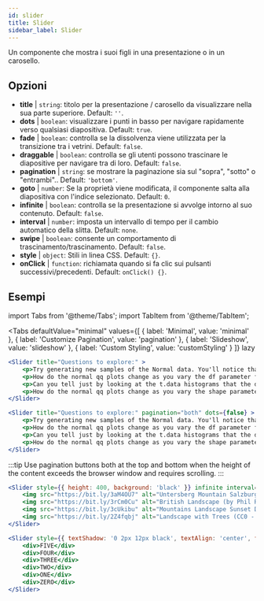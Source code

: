 ```yaml
---
id: slider 
title: Slider
sidebar_label: Slider
---
```


Un componente che mostra i suoi figli in una presentazione o in un carosello.

## Opzioni

* __title__ | `string`: titolo per la presentazione / carosello da visualizzare nella sua parte superiore. Default: `''`.
* __dots__ | `boolean`: visualizzare i punti in basso per navigare rapidamente verso qualsiasi diapositiva. Default: `true`.
* __fade__ | `boolean`: controlla se la dissolvenza viene utilizzata per la transizione tra i vetrini. Default: `false`.
* __draggable__ | `boolean`: controlla se gli utenti possono trascinare le diapositive per navigare tra di loro. Default: `false`.
* __pagination__ | `string`: se mostrare la paginazione sia sul "sopra", "sotto" o "entrambi".. Default: `'bottom'`.
* __goto__ | `number`: Se la proprietà viene modificata, il componente salta alla diapositiva con l'indice selezionato. Default: `0`.
* __infinite__ | `boolean`: controlla se la presentazione si avvolge intorno al suo contenuto. Default: `false`.
* __interval__ | `number`: imposta un intervallo di tempo per il cambio automatico della slitta. Default: `none`.
* __swipe__ | `boolean`: consente un comportamento di trascinamento/trascinamento. Default: `false`.
* __style__ | `object`: Stili in linea CSS. Default: `{}`.
* __onClick__ | `function`: richiamata quando si fa clic sui pulsanti successivi/precedenti. Default: `onClick() {}`.


## Esempi


import Tabs from '@theme/Tabs';
import TabItem from '@theme/TabItem';

<Tabs
    defaultValue="minimal"
    values={[
        { label: 'Minimal', value: 'minimal' },
        { label: 'Customize Pagination', value: 'pagination' },
        { label: 'Slideshow', value: 'slideshow' },
        { label: 'Custom Styling', value: 'customStyling' }
    ]}
    lazy
>

<TabItem value="minimal">

```jsx live
<Slider title="Questions to explore:" >
    <p>Try generating new samples of the Normal data. You'll notice that the points don't always lie exactly on the line. This is typical variation. As you generate more random realizations of this plot you'll get better calibrated to the kind of deviation you can expect to see from this large a sample of Normal data.</p>
    <p>How do the normal qq plots change as you vary the df parameter for the t-distributed data?</p>
    <p>Can you tell just by looking at the t.data histograms that the data aren't normally distributed? Is it easier to tell from the QQ plots?</p>
    <p>How do the normal qq plots change as you vary the shape parameter in the gamma-distributed data?</p>
</Slider>
```

</TabItem>

<TabItem value="pagination">

```jsx live
<Slider title="Questions to explore:" pagination="both" dots={false} >
    <p>Try generating new samples of the Normal data. You'll notice that the points don't always lie exactly on the line. This is typical variation. As you generate more random realizations of this plot you'll get better calibrated to the kind of deviation you can expect to see from this large a sample of Normal data.</p>
    <p>How do the normal qq plots change as you vary the df parameter for the t-distributed data?</p>
    <p>Can you tell just by looking at the t.data histograms that the data aren't normally distributed? Is it easier to tell from the QQ plots?</p>
    <p>How do the normal qq plots change as you vary the shape parameter in the gamma-distributed data?</p>
</Slider>
```

:::tip
Use pagination buttons both at the top and bottom when the height of the content exceeds the browser window and requires scrolling.
:::

</TabItem>

<TabItem value="slideshow">

```jsx live
<Slider style={{ height: 400, background: 'black' }} infinite interval={2000} >
    <img src="https://bit.ly/3aM4OU7" alt="Untersberg Mountain Salzburg (by Giuseppe Milo, CC BY 3.0)" />
    <img src="https://bit.ly/3rCm0Cu" alt="British Landscape (by Phil Riley, Pixabay License)" />
    <img src="https://bit.ly/3cUkibu" alt="Mountains Landscape Sunset Dusk (Pixabay License)" />
    <img src="https://bit.ly/2Z4fqbj" alt="Landscape with Trees (CC0 - Public Domain)" /> 
</Slider>
```

</TabItem>

<TabItem value="customStyling">

```jsx live
<Slider style={{ textShadow: '0 2px 12px black', textAlign: 'center', fontSize: 90 }} infinite interval={1000} >
    <div>FIVE</div>
    <div>FOUR</div>
    <div>THREE</div>
    <div>TWO</div>
    <div>ONE</div>
    <div>ZERO</div>
</Slider>
```

</TabItem>

</Tabs>



